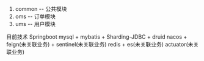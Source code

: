 1. common -- 公共模块
2. oms -- 订单模块
3. ums -- 用户模块

目前技术
Springboot
mysql + mybatis + Sharding-JDBC + druid
nacos + feign(未关联业务) + sentinel(未关联业务)
redis + es(未关联业务)
actuator(未关联业务)